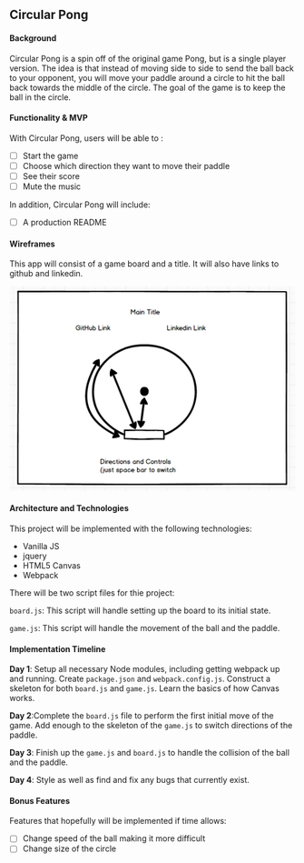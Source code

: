 ## Circular Pong

#### Background

Circular Pong is a spin off of the original game Pong, but is a single player version.  The idea is that instead of moving side to side to send the ball back to your opponent, you will move your paddle around a circle to hit the ball back towards the middle of the circle.  The goal of the game is to keep the ball in the circle.

#### Functionality & MVP

With Circular Pong, users will be able to :

- [ ] Start the game
- [ ] Choose which direction they want to move their  paddle
- [ ] See their score
- [ ] Mute the music

In addition, Circular Pong will include:

- [ ] A production README

#### Wireframes

This app will consist of a game board and a title.  It will also have links to github and linkedin.

![wireframes](./images/js_project.png)

#### Architecture and Technologies

This project will be implemented with the following technologies:

- Vanilla JS
- jquery
- HTML5 Canvas
- Webpack

There will be two script files for thie project:

`board.js`: This script will handle setting up the board to its initial state.

`game.js`: This script will handle the movement of the ball and the paddle.

#### Implementation Timeline

**Day 1**: Setup all necessary Node modules, including getting webpack up and running.  Create `package.json` and `webpack.config.js`.  Construct a skeleton for both `board.js` and `game.js`.  Learn the basics of how Canvas works.

**Day 2**:Complete the `board.js` file to perform the first initial move of the game.  Add enough to the skeleton of the `game.js` to switch directions of the paddle.

**Day 3**: Finish up the `game.js` and `board.js` to handle the collision of the ball and the paddle.

**Day 4**: Style as well as find and fix any bugs that currently exist.

#### Bonus Features

Features that hopefully will be implemented if time allows:

- [ ] Change speed of the ball making it more difficult
- [ ] Change size of the circle
